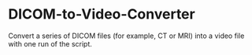 # DICOM-to-Video-Converter
Convert a series of DICOM files (for example, CT or MRI) into a video file with one run of the script.
